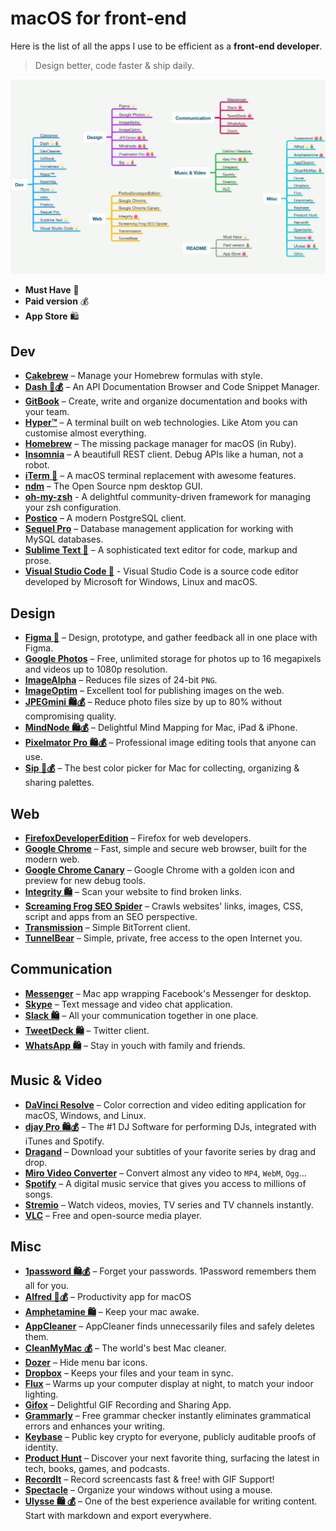 # macOS for front-end

Here is the list of all the apps I use to be efficient as a **front-end developer**.

> Design better, code faster & ship daily.

[![](macos-front-end.mindnode/QuickLook/Preview.jpg)](http://bit.ly/macos-front-end)

- **Must Have** 🌟
- **Paid version** 💰
- **App Store** 🛍

## Dev

- **[Cakebrew](https://github.com/brunophilipe/Cakebrew)** – Manage your Homebrew formulas with style.
- **[Dash 🌟💰](https://kapeli.com/dash)** – An API Documentation Browser and Code Snippet Manager.
- **[GitBook](https://www.gitbook.com/)** – Create, write and organize documentation and books with your team.
- **[Hyper™](https://hyper.is/)** – A terminal built on web technologies. Like Atom you can customise almost everything.
- **[Homebrew](https://brew.sh/)** – The missing package manager for macOS (in Ruby).
- **[Insomnia](https://insomnia.rest/)** – A beautifull REST client. Debug APIs like a human, not a robot.
- **[iTerm 🌟](https://www.iterm2.com/)** – A macOS terminal replacement with awesome features.
- **[ndm](https://720kb.github.io/ndm/)** – The Open Source npm desktop GUI.
- **[oh-my-zsh](https://github.com/robbyrussell/oh-my-zsh)** - A delightful community-driven framework for managing your zsh configuration.
- **[Postico](https://eggerapps.at/postico/)** – A modern PostgreSQL client.
- **[Sequel Pro](https://www.sequelpro.com/)** – Database management application for working with MySQL databases.
- **[Sublime Text 🌟](https://www.sublimetext.com/)** – A sophisticated text editor for code, markup and prose.
- **[Visual Studio Code 🌟](https://code.visualstudio.com/Download)** - Visual Studio Code is a source code editor developed by Microsoft for Windows, Linux and macOS.

## Design

- **[Figma 🌟](https://www.figma.com/downloads/)** – Design, prototype, and gather feedback all in one place with Figma.
- **[Google Photos](https://photos.google.com/apps)** – Free, unlimited storage for photos up to 16 megapixels and videos up to 1080p resolution.
- **[ImageAlpha](https://pngmini.com/)** – Reduces file sizes of 24-bit `PNG`.
- **[ImageOptim](https://imageoptim.com/)** – Excellent tool for publishing images on the web.
- **[JPEGmini 🛍💰](https://itunes.apple.com/fr/app/jpegmini/id498944723?l=en&mt=12)** – Reduce photo files size by up to 80% without compromising quality.
- **[MindNode 🛍💰](https://itunes.apple.com/fr/app/mindnode-2-delightful-mind-mapping/id992076693?l=en&mt=12)** – Delightful Mind Mapping for Mac, iPad & iPhone.
- **[Pixelmator Pro 🛍💰](https://www.pixelmator.com/pro/)** – Professional image editing tools that anyone can use.
- **[Sip 🌟💰](https://sipapp.io/)** – The best color picker for Mac for collecting, organizing & sharing palettes.

## Web

- **[FirefoxDeveloperEdition](https://www.mozilla.org/firefox/developer/)** – Firefox for web developers.
- **[Google Chrome](https://www.google.com/chrome/browser/desktop/index.html)** – Fast, simple and secure web browser, built for the modern web.
- **[Google Chrome Canary](https://www.google.com/chrome/browser/canary.html)** – Google Chrome with a golden icon and preview for new debug tools.
- **[Integrity 🛍](https://itunes.apple.com/fr/app/integrity/id513610341?l=en&mt=12)** – Scan your website to find broken links.
- **[Screaming Frog SEO Spider](https://www.screamingfrog.co.uk/seo-spider/)** – Crawls websites' links, images, CSS, script and apps from an SEO perspective.
- **[Transmission](https://transmissionbt.com/download/)** – Simple BitTorrent client.
- **[TunnelBear](https://www.tunnelbear.com/)** – Simple, private, free access to the open Internet you.

## Communication

- **[Messenger](https://fbmacmessenger.rsms.me/)** – Mac app wrapping Facebook's Messenger for desktop.
- **[Skype](https://www.skype.com)** – Text message and video chat application.
- **[Slack 🛍](https://itunes.apple.com/fr/app/slack/id803453959?l=en&mt=12)** – All your communication together in one place.
- **[TweetDeck 🛍](https://itunes.apple.com/fr/app/tweetdeck-by-twitter/id485812721?l=en&mt=12)** – Twitter client.
- **[WhatsApp 🛍](https://itunes.apple.com/fr/app/whatsapp-desktop/id1147396723?l=en&mt=12)** – Stay in youch with family and friends.

## Music & Video

- **[DaVinci Resolve](https://www.blackmagicdesign.com/fr/products/davinciresolve/)** – Color correction and video editing application for macOS, Windows, and Linux.
- **[djay Pro 🛍💰](https://itunes.apple.com/fr/app/djay-pro/id947578651?l=en&mt=12)** – The #1 DJ Software for performing DJs, integrated with iTunes and Spotify.
- **[Dragand](http://dragand.watch/)** – Download your subtitles of your favorite series by drag and drop.
- **[Miro Video Converter](http://www.mirovideoconverter.com/)** – Convert almost any video to `MP4`, `WebM`, `Ogg`…
- **[Spotify](https://www.spotify.com)** – A digital music service that gives you access to millions of songs.
- **[Stremio](https://www.strem.io/)** – Watch videos, movies, TV series and TV channels instantly.
- **[VLC](https://www.videolan.org/vlc/download-macosx.fr.html)** – Free and open-source media player.

## Misc

- **[1password 🛍💰](https://itunes.apple.com/fr/app/1password-password-manager-and-secure-wallet/id443987910?l=en&mt=12)** – Forget your passwords. 1Password remembers them all for you.
- **[Alfred 🌟💰](https://www.alfredapp.com/)** – Productivity app for macOS
- **[Amphetamine 🛍](https://itunes.apple.com/fr/app/amphetamine/id937984704?l=en&mt=12)** – Keep your mac awake.
- **[AppCleaner](https://freemacsoft.net/appcleaner/)** – AppCleaner finds unnecessarily files and safely deletes them.
- **[CleanMyMac 💰](https://cleanmymac.com/)** – The world's best Mac cleaner.
- **[Dozer](https://dozermac.com/)** – Hide menu bar icons.
- **[Dropbox](https://www.dropbox.com/downloading)** – Keeps your files and your team in sync.
- **[Flux](https://justgetflux.com/)** – Warms up your computer display at night, to match your indoor lighting.
- **[Gifox](https://gifox.io/)** – Delightful GIF Recording and Sharing App.
- **[Grammarly](https://grammarly.com)** – Free grammar checker instantly eliminates grammatical errors and enhances your writing.
- **[Keybase](https://keybase.io/)** – Public key crypto for everyone, publicly auditable proofs of identity.
- **[Product Hunt](https://github.com/producthunt/producthunt-osx/)** – Discover your next favorite thing, surfacing the latest in tech, books, games, and podcasts.
- **[RecordIt](http://recordit.co/)** – Record screencasts fast & free! with GIF Support!
- **[Spectacle](https://github.com/eczarny/spectacle)** – Organize your windows without using a mouse.
- **[Ulysse 🛍 💰](https://itunes.apple.com/us/app/ulysses/id1225570693?mt=12)** – One of the best experience available for writing content. Start with markdown and export everywhere.
